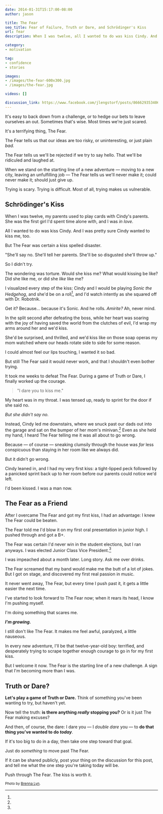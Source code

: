 ```yaml
---
date: 2014-01-31T15:17:00-08:00
author: jason

title: The Fear
seo_title: Fear of Failure, Truth or Dare, and Schrödinger's Kiss
url: fear
description: When I was twelve, all I wanted to do was kiss Cindy. And I was pretty sure Cindy wanted to kiss me, too. But The Fear was certain a kiss spelled disaster.

category:
- motivation

tag:
- confidence
- stories

images:
- /images/the-fear-600x300.jpg
- /images/the-fear.jpg

videos: []

discussion_link: https://www.facebook.com/jlengstorf/posts/866629353406967
---
```

It's easy to back down from a challenge, or to hedge our bets to leave ourselves an out. Sometimes that's wise. Most times we're just scared.

It's a terrifying thing, The Fear.

The Fear tells us that our ideas are too risky, or uninteresting, or just plain *bad.*

The Fear tells us we'll be rejected if we try to say hello. That we'll be ridiculed and laughed at.

When we stand on the starting line of a new adventure — moving to a new city, leaving an unfulfilling job — The Fear tells us we'll never make it; could never make it; should just give up.

Trying is scary. Trying is difficult. Most of all, trying makes us vulnerable.

## Schrödinger's Kiss

When I was twelve, my parents used to play cards with Cindy's parents. She was the first girl I'd spent time alone with, and I was *in love*.

All I wanted to do was kiss Cindy. And I was pretty sure Cindy wanted to kiss me, too.

But The Fear was certain a kiss spelled disaster.

"She'll say no. She'll tell her parents. She'll be so disgusted she'll throw up."

So I didn't try.

The wondering was torture. Would she kiss me? What would kissing be like? Did she like me, or did she *like* like me?

I visualized every step of the kiss: Cindy and I would be playing *Sonic the Hedgehog*, and she'd be on a roll[^dadpun], and I'd watch intently as she squared off with Dr. Robotnik.

[^dadpun]:
  Get it? Because... because it's Sonic. And he rolls. *Amirite?* Ah, never mind.

In the split second after defeating the boss, while her heart was soaring with the joy of having saved the world from the clutches of evil, I'd wrap my arms around her and we'd kiss.

She'd be surprised, and thrilled, and we'd kiss like on those soap operas my mom watched where our heads rotate side to side for some reason.

I could almost feel our lips touching, I wanted it so bad.

But still The Fear said it would never work, and that I shouldn't even bother trying.

It took me weeks to defeat The Fear. During a game of Truth or Dare, I finally worked up the courage.

> "I dare you to kiss me."

My heart was in my throat. I was tensed up, ready to sprint for the door if she said no.

*But she didn't say no.*

Instead, Cindy led me downstairs, where we snuck past our dads out into the garage and sat on the bumper of her mom's minivan.[^sneaking] Even as she held my hand, I heard The Fear telling me it was all about to go wrong.

[^sneaking]:
  Because — of course — sneaking clumsily through the house was *far* less conspicuous than staying in her room like we always did.

But it didn't go wrong.

Cindy leaned in, and I had my very first kiss: a tight-lipped peck followed by a panicked sprint back up to her room before our parents could notice we'd left.

I'd been kissed. I was a man now.

## The Fear as a Friend

After I overcame The Fear and got my first kiss, I had an advantage: I knew The Fear could be beaten.

The Fear told me I'd blow it on my first oral presentation in junior high. I pushed through and got a B+.

The Fear was certain I'd never win in the student elections, but I ran anyways. I was elected Junior Class Vice President.[^impeached]

[^impeached]:
  I was impeached about a month later. Long story. Ask me over drinks.

The Fear screamed that my band would make me the butt of a lot of jokes. But I got on stage, and discovered my first real passion in music.

It never went away, The Fear, but every time I push past it, it gets a little easier the next time.

I've started to look forward to The Fear now; when it rears its head, I know I'm pushing myself.

I'm doing something that scares me.

***I'm growing.***

I still don't like The Fear. It makes me feel awful, paralyzed, a little nauseous.

In every new adventure, I'll be that twelve-year-old boy: terrified, and desperately trying to scrape together enough courage to go in for my first kiss.

But I welcome it now. The Fear is the starting line of a new challenge. A sign that I'm becoming more than I was.

## Truth or Dare?

**Let's play a game of Truth or Dare.** Think of something you've been wanting to try, but haven't yet.

Now tell the truth: **is there anything *really* stopping you?** Or is it just The Fear making excuses?

And then, of course, the dare: I dare you — I *double dare* you — to **do that thing you've wanted to do *today***.

If it's too big to do in a day, then take one step toward that goal.

Just do *something* to move past The Fear.

If it can be shared publicly, post your thing on the discussion for this post, and tell me what the one step you're taking today will be.

Push through The Fear. The kiss is worth it.

<small>Photo by <a href="http://www.flickr.com/photos/brennaphotos/3499551628/">Brenna Lyn</a>.</small>
